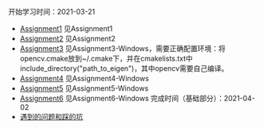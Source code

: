 开始学习时间：2021-03-21
* [Assignment1](https://github.com/LamForest/GAMES101-Computer-Graphics-Assignment/blob/main/Assignment1/Assignment1/README.md) 见Assignment1
* [Assignment2](https://github.com/LamForest/GAMES101-Computer-Graphics-Assignment/blob/main/Assignment2/Assignment2/README.md) 见Assignment2
* [Assignment3](https://github.com/LamForest/GAMES101-Computer-Graphics-Assignment/blob/main/Assignment3-Windows/Code/README.md) 见Assignment3-Windows，需要正确配置环境：将opencv.cmake放到~/.cmake下，并在cmakelists.txt中include_directory("path_to_eigen")，其中opencv需要自己编译。
* [Assignment4](https://github.com/LamForest/GAMES101-Computer-Graphics-Assignment/blob/main/Assignment4-Windows/code/README.md) 见Assignment4-Windows
* [Assignment5](https://github.com/LamForest/GAMES101-Computer-Graphics-Assignment/blob/main/Assignment5-Windows/Code/README.md) 见Assignment5-Windows
* [Assignment6](https://github.com/LamForest/GAMES101-Computer-Graphics-Assignment/blob/main/Assignment6-Windows/Assignment6/README.md) 见Assignment6-Windows 完成时间（基础部分）：2021-04-02
* [遇到的问题和踩的坑](https://github.com/LamForest/GAMES101-Computer-Graphics-Assignment/blob/main/%E5%9D%91.md)

